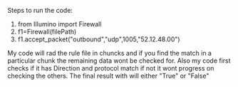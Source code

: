 Steps to run the code:

1. from Illumino import Firewall
2. f1=Firewall(filePath)
3. f1.accept_packet("outbound","udp",1005,"52.12.48.00")

My code will rad the rule file in chuncks and if you find the match in a particular chunk the remaining data wont be checked for.
Also my code first checks if it has Direction and protocol match if not it wont progress on checking the others.
The final result with will either "True" or "False"